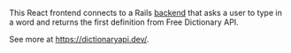 This React frontend connects to a Rails [backend](https://github.com/sararsaurus/dictionary-api) that asks a user to type in a word and returns the first definition from Free Dictionary API.

See more at https://dictionaryapi.dev/.
